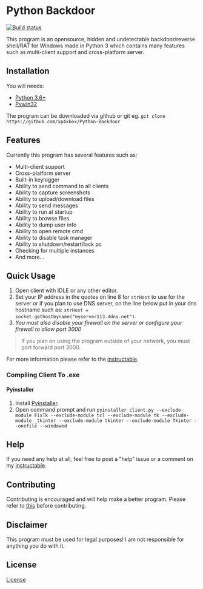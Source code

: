 # Python Backdoor
[![Build status](https://ci.appveyor.com/api/projects/status/5tdy7lpopxpinui9?svg=true)](https://ci.appveyor.com/project/xp4xbox/python-backdoor)

This program is an opensource, hidden and undetectable backdoor/reverse shell/RAT for Windows made in Python 3 which contains many features such as multi-client support and cross-platform server.

## Installation
You will needs:
* [Python 3.6+](https://www.python.org/downloads)
* [Pywin32](https://sourceforge.net/projects/pywin32/files/pywin32/)

The program can be downloaded via github or git eg. `git clone https://github.com/xp4xbox/Python-Backdoor`

## Features
Currently this program has several features such as:
* Multi-client support
* Cross-platform server
* Built-in keylogger
* Ability to send command to all clients
* Ability to capture screenshots
* Ability to upload/download files
* Ability to send messages
* Ability to run at startup
* Ability to browse files
* Ability to dump user info
* Ability to open remote cmd
* Ability to disable task manager
* Ability to shutdown/restart/lock pc
* Checking for multiple instances
* And more...

## Quick Usage

1. Open client with IDLE or any other editor.
2. Set your IP address in the quotes on line 8 for `strHost` to use for the server or if you plan to use DNS server, on the line below put in your dns hostname such as: `strHost = socket.gethostbyname("myserver113.ddns.net")`.
3. *You must also disable your firewall on the server or configure your firewall to allow port 3000*

> If you plan on using the program outside of your network, you must port forward port 3000.

For more information please refer to the [instructable](https://www.instructables.com/id/Simple-Python-Backdoor/).

### Compiling Client To .exe

#### Pyinstaller
1. Install [Pyinstaller](http://www.pyinstaller.org/downloads.html#).
2. Open command prompt and run `pyinstaller client.py --exclude-module FixTk --exclude-module tcl --exclude-module tk --exclude-module _tkinter --exclude-module tkinter --exclude-module Tkinter --onefile --windowed`

## Help

If you need any help at all, feel free to post a "help" issue or a comment on my [instructable](https://www.instructables.com/id/Simple-Python-Backdoor/).

## Contributing

Contributing is encouraged and will help make a better program. Please refer to [this](https://gist.github.com/MarcDiethelm/7303312) before contributing.

## Disclaimer

This program must be used for legal purposes! I am not responsible for anything you do with it.

## License
[License](https://github.com/xp4xbox/Python-Backdoor/blob/master/license)

